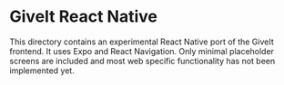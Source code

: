 # GiveIt React Native

This directory contains an experimental React Native port of the GiveIt frontend.
It uses Expo and React Navigation. Only minimal placeholder screens are included
and most web specific functionality has not been implemented yet.

